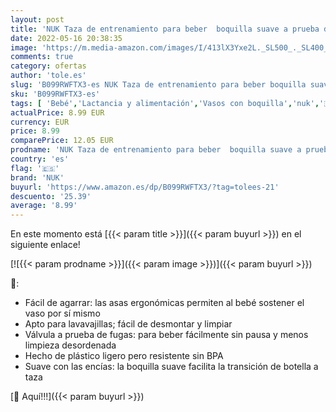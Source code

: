 ```yaml
---
layout: post
title: 'NUK Taza de entrenamiento para beber  boquilla suave a prueba de fugas  6 meses  sin BPA  230 ml  Blue Zebra  10255608 '
date: 2022-05-16 20:38:35
image: 'https://m.media-amazon.com/images/I/413lX3Yxe2L._SL500_._SL400_.jpg'
comments: true
category: ofertas
author: 'tole.es'
slug: 'B099RWFTX3-es NUK Taza de entrenamiento para beber boquilla suave a...'
sku: 'B099RWFTX3-es'
tags: [ 'Bebé','Lactancia y alimentación','Vasos con boquilla','nuk','🇪🇸', ]
actualPrice: 8.99 EUR
currency: EUR
price: 8.99
comparePrice: 12.05 EUR
prodname: 'NUK Taza de entrenamiento para beber  boquilla suave a prueba de fugas  6 meses  sin BPA  230 ml  Blue Zebra  10255608 '
country: 'es'
flag: '🇪🇸'
brand: 'NUK'
buyurl: 'https://www.amazon.es/dp/B099RWFTX3/?tag=tolees-21'
descuento: '25.39'
average: '8.99'
---
```


En este momento está [{{< param title >}}]({{< param buyurl >}}) en el siguiente enlace!

[![{{< param prodname >}}]({{< param image >}})]({{< param buyurl >}})

🔎:

- Fácil de agarrar: las asas ergonómicas permiten al bebé sostener el vaso por sí mismo
- Apto para lavavajillas; fácil de desmontar y limpiar
- Válvula a prueba de fugas: para beber fácilmente sin pausa y menos limpieza desordenada
- Hecho de plástico ligero pero resistente sin BPA
- Suave con las encías: la boquilla suave facilita la transición de botella a taza

[🛒 Aquí!!!]({{< param buyurl >}})
